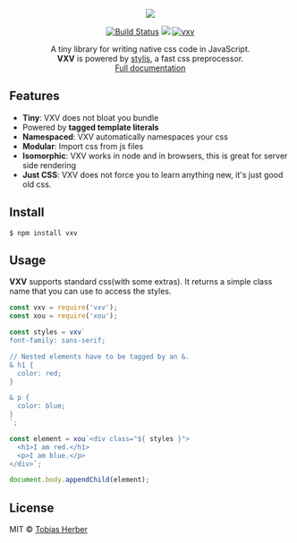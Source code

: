 <p align="center">
  <img src="https://i.imgur.com/R4GAGr8.png" />
</p>

<p align="center">
  <a href="https://travis-ci.org/herber/vxv"><img src="https://travis-ci.org/herber/vxv.svg?branch=master" alt="Build Status"></a>
  <a href="https://codecov.io/gh/herber/vxv"><img src="https://codecov.io/gh/herber/vxv/branch/master/graph/badge.svg" /></a>
  <a href="https://npm.im/vxv"><img src="https://img.shields.io/npm/v/vxv.svg" alt="vxv"></a>
</p>

<p align="center">
  A tiny library for writing native css code in JavaScript.<br><b>VXV</b> is powered by <a href="https://github.com/thysultan/stylis.js">stylis</a>, a fast css preprocessor.
  <br>
  <a href="https://github.com/herber/vxv/blob/master/readme.md">Full documentation</a>
</p>

## Features
  - __Tiny__: VXV does not bloat you bundle
  - Powered by __tagged template literals__
  - __Namespaced__: VXV automatically namespaces your css
  - __Modular__: Import css from js files
  - __Isomorphic__: VXV works in node and in browsers, this is great for server side rendering
  - __Just CSS__: VXV does not force you to learn anything new, it's just good old css.

## Install

```
$ npm install vxv
```

## Usage

__VXV__ supports standard css(with some extras). It returns a simple class name that you can use to access the styles.

```js
const vxv = require('vxv');
const xou = require('xou');

const styles = vxv`
font-family: sans-serif;

// Nested elements have to be tagged by an &.
& h1 {
  color: red;
}

& p {
  color: blue;
}
`;

const element = xou`<div class="${ styles }">
  <h1>I am red.</h1>
  <p>I am blue.</p>
</div>`;

document.body.appendChild(element);
```


## License

MIT © [Tobias Herber](http://tobihrbr.com)

